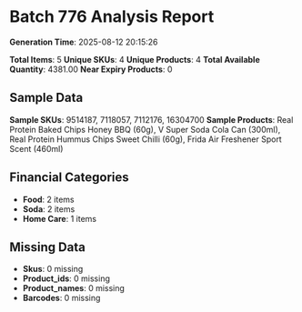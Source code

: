# Batch 776 Analysis Report

**Generation Time**: 2025-08-12 20:15:26

**Total Items**: 5
**Unique SKUs**: 4
**Unique Products**: 4
**Total Available Quantity**: 4381.00
**Near Expiry Products**: 0

## Sample Data
**Sample SKUs**: 9514187, 7118057, 7112176, 16304700
**Sample Products**: Real Protein Baked Chips Honey BBQ (60g), V Super Soda Cola Can (300ml), Real Protein Hummus Chips Sweet Chilli (60g), Frida Air Freshener Sport Scent (460ml) 

## Financial Categories
- **Food**: 2 items
- **Soda**: 2 items
- **Home Care**: 1 items

## Missing Data
- **Skus**: 0 missing
- **Product_ids**: 0 missing
- **Product_names**: 0 missing
- **Barcodes**: 0 missing
